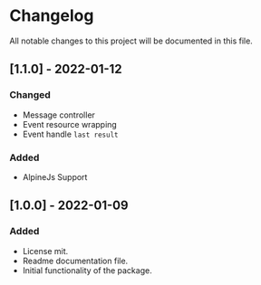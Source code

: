 # Changelog
All notable changes to this project will be documented in this file.

## [1.1.0] - 2022-01-12
### Changed
- Message controller
- Event resource wrapping
- Event handle `last result`
### Added
- AlpineJs Support

## [1.0.0] - 2022-01-09
### Added
- License mit.
- Readme documentation file.
- Initial functionality of the package.
